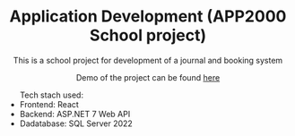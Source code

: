 <h1 align=center>Application Development (APP2000 School project)</h1>
<p align=center>This is a school project for development of a journal and booking system</p>
<p align=center>Demo of the project can be found <a href="https://www.youtube.com/watch?v=tzJjoaSmrpc">here</a></p>
<p align=center>
  <ul>
    Tech stach used:
    <li>
      Frontend: React
    </li>
    <li>
      Backend: ASP.NET 7 Web API
    </li>
    <li>
      Dadatabase: SQL Server 2022
    </li>
  </ul>
</p>
